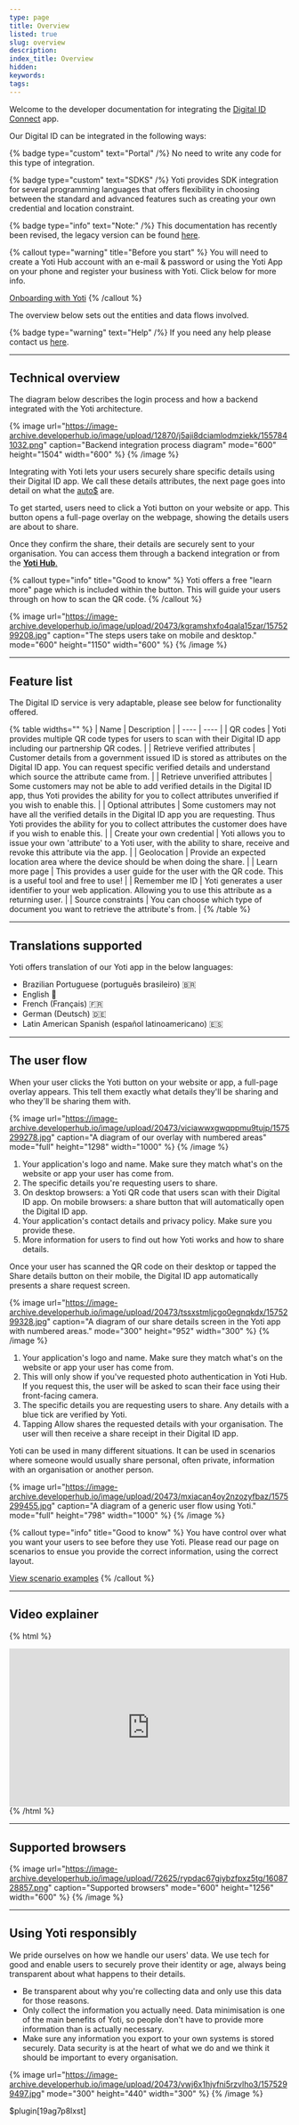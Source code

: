 ```yaml
---
type: page
title: Overview
listed: true
slug: overview
description: 
index_title: Overview
hidden: 
keywords: 
tags: 
---
```


Welcome to the developer documentation for integrating the [Digital ID Connect](https://www.digitalidconnect.com) app.

Our Digital ID can be integrated in the following ways:

{% badge type="custom" text="Portal" /%} No need to write any code for this type of integration.

{% badge type="custom" text="SDKS" /%} Yoti provides SDK integration for several programming languages that offers flexibility in choosing between the standard and advanced features such as creating your own credential and location constraint.

{% badge type="info" text="Note:" /%} This documentation has recently been revised, the legacy version can be found [here](https://developers.yoti.com/digital-id-legacy).

{% callout type="warning" title="Before you start" %}
You will need to create a Yoti Hub account with an e-mail & password or using the Yoti App on your phone and register your business with Yoti. Click below for more info.

[Onboarding with Yoti](/digital-id/getting-started)
{% /callout %}

The overview below sets out the entities and data flows involved.

{% badge type="warning" text="Help" /%} If you need any help please contact us [here](https://yoti.force.com/yotisupport/s/contactsupport).

---

## Technical overview

The diagram below describes the login process and how a backend integrated with the Yoti architecture.

{% image url="https://image-archive.developerhub.io/image/upload/12870/j5aji8dciamlodmziekk/1557841032.png" caption="Backend integration process diagram" mode="600" height="1504" width="600" %}
{% /image %}

Integrating with Yoti lets your users securely share specific details using their Digital ID app. We call these details attributes, the next page goes into detail on what the [auto$](/digital-id/yoti-attributes) are. 

To get started, users need to click a Yoti button on your website or app. This button opens a full-page overlay on the webpage, showing the details users are about to share.

Once they confirm the share, their details are securely sent to your organisation. You can access them through a backend integration or from the [**Yoti Hub**.](https://hub.yoti.com/login)

{% callout type="info" title="Good to know" %}
Yoti offers a free "learn more" page which is included within the button. This will guide your users through on how to scan the QR code.
{% /callout %}

{% image url="https://image-archive.developerhub.io/image/upload/20473/kgramshxfo4qala15zar/1575299208.jpg" caption="The steps users take on mobile and desktop." mode="600" height="1150" width="600" %}
{% /image %}

---

## Feature list

The Digital ID service is very adaptable, please see below for functionality offered.

{% table widths="" %}
| Name | Description | 
| ---- | ---- | 
| QR codes | Yoti provides multiple QR code types for users to scan with their Digital ID app including our partnership QR codes. | 
| Retrieve verified attributes | Customer details from a government issued ID is stored as attributes on the Digital ID app. You can request specific verified details and understand which source the attribute came from. | 
| Retrieve unverified attributes | Some customers may not be able to add verified details in the Digital ID app, thus Yoti provides the ability for you to collect attributes unverified if you wish to enable this. | 
| Optional attributes | Some customers may not have all the verified details in the Digital ID app you are requesting. Thus Yoti provides the ability for you to collect attributes the customer does have if you wish to enable this. | 
| Create your own credential | Yoti allows you to issue your own 'attribute' to a Yoti user, with the ability to share, receive and revoke this attribute via the app. | 
| Geolocation | Provide an expected location area where the device should be when doing the share. | 
| Learn more page | This provides a user guide for the user with the QR code. This is a useful tool and free to use! | 
| Remember me ID | Yoti generates a user identifier to your web application. Allowing you to use this attribute as a returning user. | 
| Source constraints | You can choose which type of document you want to retrieve the attribute's from. | 
{% /table %}

---

## Translations supported

Yoti offers translation of our Yoti app in the below languages:

- Brazilian Portuguese (português brasileiro) 🇧🇷
- English 🏴󠁧󠁢󠁥󠁮󠁧󠁿
- French (Français) 🇫🇷
- German (Deutsch) 🇩🇪
- Latin American Spanish (español latinoamericano) 🇪🇸

---

## The user flow

When your user clicks the Yoti button on your website or app, a full-page overlay appears. This tell them exactly what details they'll be sharing and who they'll be sharing them with.

{% image url="https://image-archive.developerhub.io/image/upload/20473/viciawwxgwqppmu9tujp/1575299278.jpg" caption="A diagram of our overlay with numbered areas" mode="full" height="1298" width="1000" %}
{% /image %}

1. Your application's logo and name. Make sure they match what's on the website or app your user has come from.
2. The specific details you're requesting users to share.
3. On desktop browsers: a Yoti QR code that users scan with their Digital ID app. On mobile browsers: a share button that will automatically open the Digital ID app.
4. Your application's contact details and privacy policy. Make sure you provide these.
5. More information for users to find out how Yoti works and how to share details.

Once your user has scanned the QR code on their desktop or tapped the Share details button on their mobile, the Digital ID app automatically presents a share request screen.

{% image url="https://image-archive.developerhub.io/image/upload/20473/tssxstmljcgo0egnqkdx/1575299328.jpg" caption="A diagram of our share details screen in the Yoti app with numbered areas." mode="300" height="952" width="300" %}
{% /image %}

1. Your application's logo and name. Make sure they match what's on the website or app your user has come from.
2. This will only show if you've requested photo authentication in Yoti Hub. If you request this, the user will be asked to scan their face using their front-facing camera.
3. The specific details you are requesting users to share. Any details with a blue tick are verified by Yoti.
4. Tapping Allow shares the requested details with your organisation. The user will then receive a share receipt in their Digital ID app.

Yoti can be used in many different situations. It can be used in scenarios where someone would usually share personal, often private, information with an organisation or another person.

{% image url="https://image-archive.developerhub.io/image/upload/20473/mxiacan4oy2nzozyfbaz/1575299455.jpg" caption="A diagram of a generic user flow using Yoti." mode="full" height="798" width="1000" %}
{% /image %}

{% callout type="info" title="Good to know" %}
You have control over what you want your users to see before they use Yoti. Please read our page on scenarios to ensue you provide the correct information, using the correct layout.

[View scenario examples](/digital-id/scenario-examples)
{% /callout %}

---

## Video explainer

{% html %}
<div style="padding:56.25% 0 0 0;position:relative;"><iframe src="https://player.vimeo.com/video/939495192?h=6543347b86&badge=0&autopause=0&player_id=0&app_id=58479&dnt=1/embed" allow="autoplay; fullscreen; picture-in-picture" allowfullscreen frameborder="0" style="position:absolute;top:0;left:0;width:100%;height:100%;"></iframe></div>
{% /html %}

---

## Supported browsers

{% image url="https://image-archive.developerhub.io/image/upload/72625/rypdac67giybzfpxz5tg/1608728857.png" caption="Supported browsers" mode="600" height="1256" width="600" %}
{% /image %}

---

## Using Yoti responsibly

We pride ourselves on how we handle our users' data. We use tech for good and enable users to securely prove their identity or age, always being transparent about what happens to their details.

- Be transparent about why you're collecting data and only use this data for those reasons.
- Only collect the information you actually need. Data minimisation is one of the main benefits of Yoti, so people don't have to provide more information than is actually necessary.
- Make sure any information you export to your own systems is stored securely. Data security is at the heart of what we do and we think it should be important to every organisation.

{% image url="https://image-archive.developerhub.io/image/upload/20473/vwj6x1hjvfni5rzvlho3/1575299497.jpg" mode="300" height="440" width="300" %}
{% /image %}

$plugin[19ag7p8lxst]